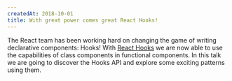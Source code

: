 ```yaml
---
createdAt: 2018-10-01
title: With great power comes great React Hooks!
---
```


The React team has been working hard on changing the game of writing declarative components: Hooks! With [React Hooks](https://reactjs.org/hooks) we are now able to use the capabilities of class components in functional components. In this talk we are going to discover the Hooks API and explore some exciting patterns using them.
